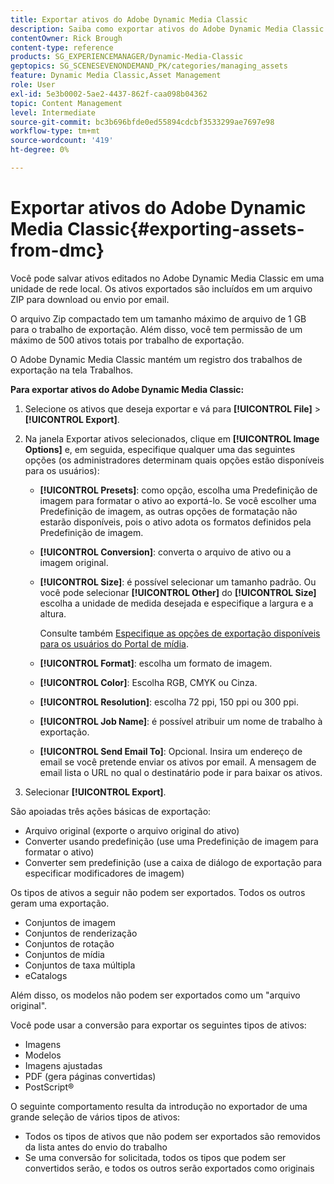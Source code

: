 ```yaml
---
title: Exportar ativos do Adobe Dynamic Media Classic
description: Saiba como exportar ativos do Adobe Dynamic Media Classic.
contentOwner: Rick Brough
content-type: reference
products: SG_EXPERIENCEMANAGER/Dynamic-Media-Classic
geptopics: SG_SCENESEVENONDEMAND_PK/categories/managing_assets
feature: Dynamic Media Classic,Asset Management
role: User
exl-id: 5e3b0002-5ae2-4437-862f-caa098b04362
topic: Content Management
level: Intermediate
source-git-commit: bc3b696bfde0ed55894cdcbf3533299ae7697e98
workflow-type: tm+mt
source-wordcount: '419'
ht-degree: 0%

---
```


# Exportar ativos do Adobe Dynamic Media Classic{#exporting-assets-from-dmc}

Você pode salvar ativos editados no Adobe Dynamic Media Classic em uma unidade de rede local. Os ativos exportados são incluídos em um arquivo ZIP para download ou envio por email.

O arquivo Zip compactado tem um tamanho máximo de arquivo de 1 GB para o trabalho de exportação. Além disso, você tem permissão de um máximo de 500 ativos totais por trabalho de exportação.

O Adobe Dynamic Media Classic mantém um registro dos trabalhos de exportação na tela Trabalhos.

**Para exportar ativos do Adobe Dynamic Media Classic:**

1. Selecione os ativos que deseja exportar e vá para **[!UICONTROL File]** > **[!UICONTROL Export]**.
1. Na janela Exportar ativos selecionados, clique em **[!UICONTROL Image Options]** e, em seguida, especifique qualquer uma das seguintes opções (os administradores determinam quais opções estão disponíveis para os usuários):

   * **[!UICONTROL Presets]**: como opção, escolha uma Predefinição de imagem para formatar o ativo ao exportá-lo. Se você escolher uma Predefinição de imagem, as outras opções de formatação não estarão disponíveis, pois o ativo adota os formatos definidos pela Predefinição de imagem.

   * **[!UICONTROL Conversion]**: converta o arquivo de ativo ou a imagem original.

   * **[!UICONTROL Size]**: é possível selecionar um tamanho padrão. Ou você pode selecionar **[!UICONTROL Other]** do **[!UICONTROL Size]** escolha a unidade de medida desejada e especifique a largura e a altura.

     Consulte também [Especifique as opções de exportação disponíveis para os usuários do Portal de mídia](specifying-export-options-available-media.md#specifying_export_options_available_to_media_portal_users).

   * **[!UICONTROL Format]**: escolha um formato de imagem.

   * **[!UICONTROL Color]**: Escolha RGB, CMYK ou Cinza.

   * **[!UICONTROL Resolution]**: escolha 72 ppi, 150 ppi ou 300 ppi.

   * **[!UICONTROL Job Name]**: é possível atribuir um nome de trabalho à exportação.

   * **[!UICONTROL Send Email To]**: Opcional. Insira um endereço de email se você pretende enviar os ativos por email. A mensagem de email lista o URL no qual o destinatário pode ir para baixar os ativos.

1. Selecionar **[!UICONTROL Export]**.

São apoiadas três ações básicas de exportação:

* Arquivo original (exporte o arquivo original do ativo)
* Converter usando predefinição (use uma Predefinição de imagem para formatar o ativo)
* Converter sem predefinição (use a caixa de diálogo de exportação para especificar modificadores de imagem)

Os tipos de ativos a seguir não podem ser exportados. Todos os outros geram uma exportação.

* Conjuntos de imagem
* Conjuntos de renderização
* Conjuntos de rotação
* Conjuntos de mídia
* Conjuntos de taxa múltipla
* eCatalogs

Além disso, os modelos não podem ser exportados como um &quot;arquivo original&quot;.

Você pode usar a conversão para exportar os seguintes tipos de ativos:

* Imagens
* Modelos
* Imagens ajustadas
* PDF (gera páginas convertidas)
* PostScript®

O seguinte comportamento resulta da introdução no exportador de uma grande seleção de vários tipos de ativos:

* Todos os tipos de ativos que não podem ser exportados são removidos da lista antes do envio do trabalho
* Se uma conversão for solicitada, todos os tipos que podem ser convertidos serão, e todos os outros serão exportados como originais
